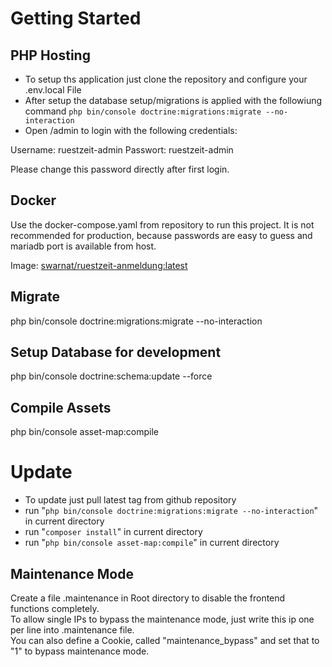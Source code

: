 # Getting Started

## PHP Hosting

 - To setup ths application just clone the repository and configure your .env.local File
 - After setup the database setup/migrations is applied with the followiung command `php bin/console doctrine:migrations:migrate --no-interaction` 
 - Open /admin to login with the following credentials:

Username: ruestzeit-admin
Passwort: ruestzeit-admin

Please change this password directly after first login.

## Docker

Use the docker-compose.yaml from repository to run this project. It is not recommended for production, because passwords are easy to guess and mariadb port is available from host.  
  
Image: [swarnat/ruestzeit-anmeldung:latest](https://hub.docker.com/r/swarnat/ruestzeit-anmeldung)  

## Migrate

php bin/console doctrine:migrations:migrate --no-interaction

## Setup Database for development

php bin/console doctrine:schema:update --force

## Compile Assets

php bin/console asset-map:compile

# Update

  - To update just pull latest tag from github repository
  - run "`php bin/console doctrine:migrations:migrate --no-interaction`" in current directory
  - run "`composer install`" in current directory
  - run "`php bin/console asset-map:compile`" in current directory

## Maintenance Mode

Create a file .maintenance in Root directory to disable the frontend functions completely.  
To allow single IPs to bypass the maintenance mode, just write this ip one per line into .maintenance file.  
You can also define a Cookie, called "maintenance_bypass" and set that to "1" to bypass maintenance mode.